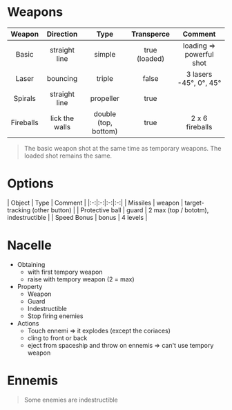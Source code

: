 # Weapons
| Weapon | Direction | Type | Transperce | Comment |
|:-:|:-:|:-:|:-:|:-:|
| Basic | straight line | simple | true (loaded) | loading => powerful shot |
| Laser | bouncing | triple | false | 3 lasers -45°, 0°, 45° |
| Spirals | straight line | propeller | true | |
| Fireballs | lick the walls | double (top, bottom) | true | 2 x 6 fireballs |

> The basic weapon shot at the same time as temporary weapons. The loaded shot remains the same.

# Options
| Object | Type | Comment |
|:-:|:-:|:-:|:-:|
| Missiles | weapon | target-tracking (other button) |
| Protective ball | guard | 2 max (top / bototm), indestructible |
| Speed Bonus | bonus | 4 levels |

# Nacelle
- Obtaining
    - with first tempory weapon
    - raise with tempory weapon (2 = max)
- Property
    - Weapon
    - Guard
    - Indestructible
    - Stop firing enemies
- Actions
    - Touch ennemi => it explodes (except the coriaces)
    - cling to front or back
    - eject from spaceship and throw on ennemis => can't use tempory weapon

# Ennemis
> Some enemies are indestructible
